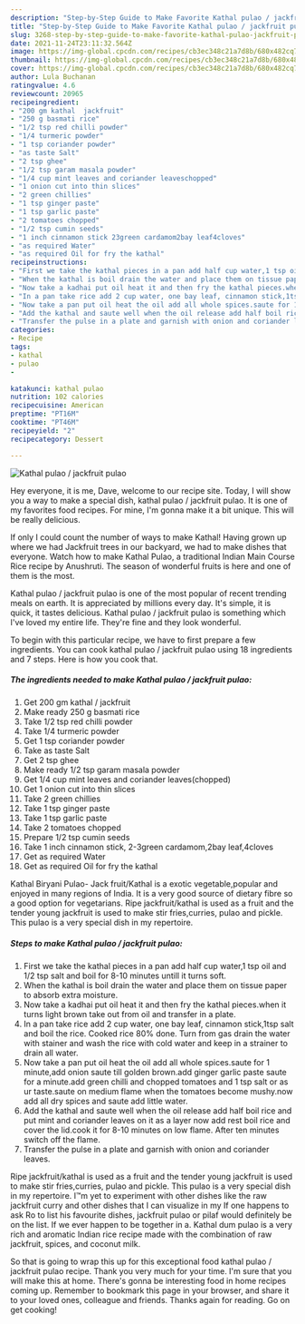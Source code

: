 ```yaml
---
description: "Step-by-Step Guide to Make Favorite Kathal pulao / jackfruit pulao"
title: "Step-by-Step Guide to Make Favorite Kathal pulao / jackfruit pulao"
slug: 3268-step-by-step-guide-to-make-favorite-kathal-pulao-jackfruit-pulao
date: 2021-11-24T23:11:32.564Z
image: https://img-global.cpcdn.com/recipes/cb3ec348c21a7d8b/680x482cq70/kathal-pulao-jackfruit-pulao-recipe-main-photo.jpg
thumbnail: https://img-global.cpcdn.com/recipes/cb3ec348c21a7d8b/680x482cq70/kathal-pulao-jackfruit-pulao-recipe-main-photo.jpg
cover: https://img-global.cpcdn.com/recipes/cb3ec348c21a7d8b/680x482cq70/kathal-pulao-jackfruit-pulao-recipe-main-photo.jpg
author: Lula Buchanan
ratingvalue: 4.6
reviewcount: 20965
recipeingredient:
- "200 gm kathal  jackfruit"
- "250 g basmati rice"
- "1/2 tsp red chilli powder"
- "1/4 turmeric powder"
- "1 tsp coriander powder"
- "as taste Salt"
- "2 tsp ghee"
- "1/2 tsp garam masala powder"
- "1/4 cup mint leaves and coriander leaveschopped"
- "1 onion cut into thin slices"
- "2 green chillies"
- "1 tsp ginger paste"
- "1 tsp garlic paste"
- "2 tomatoes chopped"
- "1/2 tsp cumin seeds"
- "1 inch cinnamon stick 23green cardamom2bay leaf4cloves"
- "as required Water"
- "as required Oil for fry the kathal"
recipeinstructions:
- "First we take the kathal pieces in a pan add half cup water,1 tsp oil and 1/2 tsp salt and boil for 8-10 minutes untill it turns soft."
- "When the kathal is boil drain the water and place them on tissue paper to absorb extra moisture."
- "Now take a kadhai put oil heat it and then fry the kathal pieces.when it turns light brown take out from oil and transfer in a plate."
- "In a pan take rice add 2 cup water, one bay leaf, cinnamon stick,1tsp salt and boil the rice. Cooked rice 80% done. Turn from gas drain the water with stainer and wash the rice with cold water and keep in a strainer to drain all water."
- "Now take a pan put oil heat the oil add all whole spices.saute for 1 minute,add onion saute till golden brown.add ginger garlic paste saute for a minute.add green chilli and chopped tomatoes and 1 tsp salt or as ur taste.saute on medium flame when the tomatoes become mushy.now add all dry spices and saute add little water."
- "Add the kathal and saute well when the oil release add half boil rice and put mint and coriander leaves on it as a layer now add rest boil rice and cover the lid.cook it for 8-10 minutes on low flame. After ten minutes switch off the flame."
- "Transfer the pulse in a plate and garnish with onion and coriander leaves."
categories:
- Recipe
tags:
- kathal
- pulao
- 

katakunci: kathal pulao  
nutrition: 102 calories
recipecuisine: American
preptime: "PT16M"
cooktime: "PT46M"
recipeyield: "2"
recipecategory: Dessert

---
```



![Kathal pulao / jackfruit pulao](https://img-global.cpcdn.com/recipes/cb3ec348c21a7d8b/680x482cq70/kathal-pulao-jackfruit-pulao-recipe-main-photo.jpg)

Hey everyone, it is me, Dave, welcome to our recipe site. Today, I will show you a way to make a special dish, kathal pulao / jackfruit pulao. It is one of my favorites food recipes. For mine, I'm gonna make it a bit unique. This will be really delicious.

If only I could count the number of ways to make Kathal! Having grown up where we had Jackfruit trees in our backyard, we had to make dishes that everyone. Watch how to make Kathal Pulao, a traditional Indian Main Course Rice recipe by Anushruti. The season of wonderful fruits is here and one of them is the most.

Kathal pulao / jackfruit pulao is one of the most popular of recent trending meals on earth. It is appreciated by millions every day. It's simple, it is quick, it tastes delicious. Kathal pulao / jackfruit pulao is something which I've loved my entire life. They're fine and they look wonderful.


To begin with this particular recipe, we have to first prepare a few ingredients. You can cook kathal pulao / jackfruit pulao using 18 ingredients and 7 steps. Here is how you cook that.

<!--inarticleads1-->

##### The ingredients needed to make Kathal pulao / jackfruit pulao:

1. Get 200 gm kathal / jackfruit
1. Make ready 250 g basmati rice
1. Take 1/2 tsp red chilli powder
1. Take 1/4 turmeric powder
1. Get 1 tsp coriander powder
1. Take as taste Salt
1. Get 2 tsp ghee
1. Make ready 1/2 tsp garam masala powder
1. Get 1/4 cup mint leaves and coriander leaves(chopped)
1. Get 1 onion cut into thin slices
1. Take 2 green chillies
1. Take 1 tsp ginger paste
1. Take 1 tsp garlic paste
1. Take 2 tomatoes chopped
1. Prepare 1/2 tsp cumin seeds
1. Take 1 inch cinnamon stick, 2-3green cardamom,2bay leaf,4cloves
1. Get as required Water
1. Get as required Oil for fry the kathal


Kathal Biryani Pulao- Jack fruit/Kathal is a exotic vegetable,popular and enjoyed in many regions of India. It is a very good source of dietary fibre so a good option for vegetarians. Ripe jackfruit/kathal is used as a fruit and the tender young jackfruit is used to make stir fries,curries, pulao and pickle. This pulao is a very special dish in my repertoire. 

<!--inarticleads2-->

##### Steps to make Kathal pulao / jackfruit pulao:

1. First we take the kathal pieces in a pan add half cup water,1 tsp oil and 1/2 tsp salt and boil for 8-10 minutes untill it turns soft.
1. When the kathal is boil drain the water and place them on tissue paper to absorb extra moisture.
1. Now take a kadhai put oil heat it and then fry the kathal pieces.when it turns light brown take out from oil and transfer in a plate.
1. In a pan take rice add 2 cup water, one bay leaf, cinnamon stick,1tsp salt and boil the rice. Cooked rice 80% done. Turn from gas drain the water with stainer and wash the rice with cold water and keep in a strainer to drain all water.
1. Now take a pan put oil heat the oil add all whole spices.saute for 1 minute,add onion saute till golden brown.add ginger garlic paste saute for a minute.add green chilli and chopped tomatoes and 1 tsp salt or as ur taste.saute on medium flame when the tomatoes become mushy.now add all dry spices and saute add little water.
1. Add the kathal and saute well when the oil release add half boil rice and put mint and coriander leaves on it as a layer now add rest boil rice and cover the lid.cook it for 8-10 minutes on low flame. After ten minutes switch off the flame.
1. Transfer the pulse in a plate and garnish with onion and coriander leaves.


Ripe jackfruit/kathal is used as a fruit and the tender young jackfruit is used to make stir fries,curries, pulao and pickle. This pulao is a very special dish in my repertoire. I™m yet to experiment with other dishes like the raw jackfruit curry and other dishes that I can visualize in my If one happens to ask Ro to list his favourite dishes, jackfruit pulao or pilaf would definitely be on the list. If we ever happen to be together in a. Kathal dum pulao is a very rich and aromatic Indian rice recipe made with the combination of raw jackfruit, spices, and coconut milk. 

So that is going to wrap this up for this exceptional food kathal pulao / jackfruit pulao recipe. Thank you very much for your time. I'm sure that you will make this at home. There's gonna be interesting food in home recipes coming up. Remember to bookmark this page in your browser, and share it to your loved ones, colleague and friends. Thanks again for reading. Go on get cooking!

